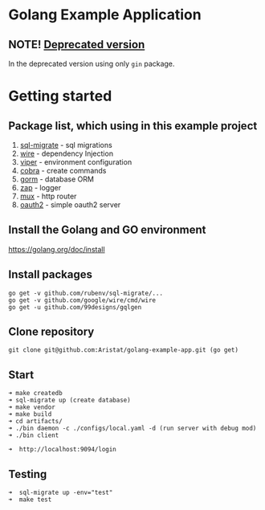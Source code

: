 # Golang Example Application

## NOTE! [Deprecated version](https://github.com/Aristat/golang-example-app/tree/gin-example)

In the deprecated version using only `gin` package.

# Getting started

## Package list, which using in this example project

1. [sql-migrate](https://github.com/rubenv/sql-migrate) - sql migrations
2. [wire](https://github.com/google/wire) - dependency Injection
3. [viper](https://github.com/spf13/viper) - environment configuration
4. [cobra](https://github.com/spf13/cobra) - create commands
5. [gorm](https://github.com/jinzhu/gorm) - database ORM
6. [zap](https://github.com/uber-go/zap) - logger
7. [mux](https://github.com/gorilla/mux) - http router
8. [oauth2](https://github.com/go-oauth2/oauth2) - simple oauth2 server

## Install the Golang and GO environment

https://golang.org/doc/install

## Install packages

```
go get -v github.com/rubenv/sql-migrate/...
go get -v github.com/google/wire/cmd/wire
go get -u github.com/99designs/gqlgen
```

## Clone repository

```
git clone git@github.com:Aristat/golang-example-app.git (go get)
```

## Start

```
➜ make createdb
➜ sql-migrate up (create database)
➜ make vendor
➜ make build
➜ cd artifacts/
➜ ./bin daemon -c ./configs/local.yaml -d (run server with debug mod)
➜ ./bin client

➜  http://localhost:9094/login
```

## Testing
```
➜  sql-migrate up -env="test"
➜  make test
```
